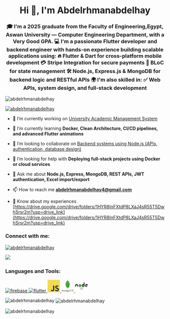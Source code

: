 <h1 align="center">Hi 👋, I'm Abdelrhmanabdelhay</h1>
<h3 align="center">🎓 I'm a 2025 graduate from the Faculty of Engineering,Egypt, Aswan University — Computer Engineering Department, with a Very Good GPA. 💻 I'm a passionate Flutter developer and backend engineer with hands-on experience building scalable applications using: 🔥 Flutter & Dart for cross-platform mobile development 💳 Stripe Integration for secure payments 🧠 BLoC for state management 🛠 Node.js, Express.js & MongoDB for backend logic and RESTful APIs 🌍 I'm also skilled in: ✅ Web APIs, system design, and full-stack development</h3>

<p align="left"> <img src="https://komarev.com/ghpvc/?username=abdelrhmanabdelhay&label=Profile%20views&color=0e75b6&style=flat" alt="abdelrhmanabdelhay" /> </p>

<p align="left"> <a href="https://github.com/ryo-ma/github-profile-trophy"><img src="https://github-profile-trophy.vercel.app/?username=abdelrhmanabdelhay" alt="abdelrhmanabdelhay" /></a> </p>

- 🔭 I’m currently working on [University Academic Management System](https://github.com/Abdelrhmanabdelhay/graduation-project-2025-backend-main)

- 🌱 I’m currently learning **Docker, Clean Architecture, CI/CD pipelines, and advanced Flutter animations**

- 👯 I’m looking to collaborate on [Backend systems using Node.js (APIs, authentication, database design)](https://github.com/Abdelrhmanabdelhay/Doctor-app-System-nodejs)

- 🤝 I’m looking for help with **Deploying full-stack projects using Docker or cloud services**

- 💬 Ask me about **Node.js, Express, MongoDB, REST APIs, JWT authentication, Excel import/export**

- 📫 How to reach me **abdelrhmanabdelhay4@gmail.com**

- 📄 Know about my experiences [https://drive.google.com/drive/folders/1HYR8InFXtdP8LXaJ4sR55T5DwhSrsr2m?usp=drive_link](https://drive.google.com/drive/folders/1HYR8InFXtdP8LXaJ4sR55T5DwhSrsr2m?usp=drive_link)

<h3 align="left">Connect with me:</h3>
<p align="left">
<a href="https://linkedin.com/in/abdelrhmanabdelhay" target="blank"><img align="center" src="https://raw.githubusercontent.com/rahuldkjain/github-profile-readme-generator/master/src/images/icons/Social/linked-in-alt.svg" alt="abdelrhmanabdelhay" height="30" width="40" /></a>
</p>
<img src="https://user-images.githubusercontent.com/74038190/212257454-16e3712e-945a-4ca2-b238-408ad0bf87e6.gif">

<h3 align="left">Languages and Tools:</h3>
<p align="left"> <a href="https://firebase.google.com/" target="_blank" rel="noreferrer"> <img src="https://www.vectorlogo.zone/logos/firebase/firebase-icon.svg" alt="firebase" width="40" height="40"/> </a> <a href="https://flutter.dev" target="_blank" rel="noreferrer"> <img src="https://www.vectorlogo.zone/logos/flutterio/flutterio-icon.svg" alt="flutter" width="40" height="40"/> </a> <a href="https://developer.mozilla.org/en-US/docs/Web/JavaScript" target="_blank" rel="noreferrer"> <img src="https://raw.githubusercontent.com/devicons/devicon/master/icons/javascript/javascript-original.svg" alt="javascript" width="40" height="40"/> </a> <a href="https://www.mongodb.com/" target="_blank" rel="noreferrer"> <img src="https://raw.githubusercontent.com/devicons/devicon/master/icons/mongodb/mongodb-original-wordmark.svg" alt="mongodb" width="40" height="40"/> </a> <a href="https://nodejs.org" target="_blank" rel="noreferrer"> <img src="https://raw.githubusercontent.com/devicons/devicon/master/icons/nodejs/nodejs-original-wordmark.svg" alt="nodejs" width="40" height="40"/> </a> </p>

<p><img align="left" src="https://github-readme-stats.vercel.app/api/top-langs?username=abdelrhmanabdelhay&show_icons=true&locale=en&layout=compact" alt="abdelrhmanabdelhay" /></p>

<p>&nbsp;<img align="center" src="https://github-readme-stats.vercel.app/api?username=abdelrhmanabdelhay&show_icons=true&locale=en" alt="abdelrhmanabdelhay" /></p>

<p><img align="center" src="https://github-readme-streak-stats.herokuapp.com/?user=abdelrhmanabdelhay&" alt="abdelrhmanabdelhay" /></p>

